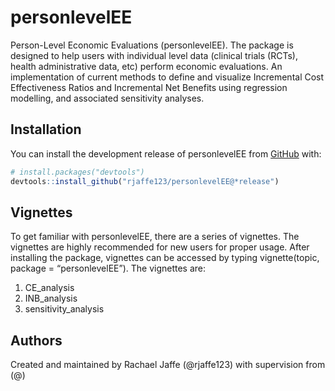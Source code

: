 
<!-- README.md is generated from README.Rmd. Please edit that file -->

# personlevelEE

<!-- badges: start -->
<!-- badges: end -->

Person-Level Economic Evaluations (personlevelEE). The package is
designed to help users with individual level data (clinical trials
(RCTs), health administrative data, etc) perform economic evaluations.
An implementation of current methods to define and visualize Incremental
Cost Effectiveness Ratios and Incremental Net Benefits using regression
modelling, and associated sensitivity analyses.

## Installation

You can install the development release of personlevelEE from
[GitHub](https://github.com/) with:

``` r
# install.packages("devtools")
devtools::install_github("rjaffe123/personlevelEE@*release")
```

## Vignettes

To get familiar with personlevelEE, there are a series of vignettes. The
vignettes are highly recommended for new users for proper usage. After
installing the package, vignettes can be accessed by typing
vignette(topic, package = “personlevelEE”). The vignettes are:

1.  CE_analysis
2.  INB_analysis
3.  sensitivity_analysis

## Authors

Created and maintained by Rachael Jaffe (@rjaffe123) with supervision
from (@)

